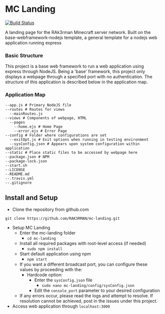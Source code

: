 # MC Landing
[![Build Status](https://travis-ci.org/RAK3RMAN/mc-landing.svg?branch=master)](https://travis-ci.org/RAK3RMAN/mc-landing)

A landing page for the RAk3rman Minecraft server network. Built on the base-webframework-nodejs template, a general template for a nodejs web application running express

### Basic Structure
This project is a base web framework to run a web application using express through NodeJS. Being a 'base' framework, this project only displays a webpage through a specified port with no authentication. The structure of this application is described below in the application map.

### Application Map
```
--app.js # Primary NodeJS file
--routes # Routes for views
  --mainRoutes.js
--views # Components of webpage, HTML
  --pages
    --home.ejs # Home Page
    --error.ejs # Error Page
--config # Folder where configurations are set
  --exitOpt.js # Exit options when running in testing environment
  --sysConfig.json # Appears upon system configuration within application
--static # Place static files to be accessed by webpage here
--package.json # NPM 
--package-lock.json
--start.sh
--LICENSE
--README.md
--.travis.yml
--.gitignore
```

## Install and Setup
- Clone the repository from github.com
```
git clone https://github.com/RAK3RMAN/mc-landing.git
```
- Setup MC Landing
    - Enter the mc-landing folder
        - `cd mc-landing`
    - Install all required packages with root-level access (if needed)
        - `sudo npm install`    
    - Start default application using npm
        - `npm start`
    - If you want a different broadcast port, you can configure these values by proceeding with the:
        - Hardcode option:
            - Enter the `sysConfig.json` file
                - `sudo nano mc-landing/config/sysConfig.json`
            - Edit the `console_port` parameter to your desired configuration
    - If any errors occur, please read the logs and attempt to resolve. If resolution cannot be achieved, post in the issues under this project. 
- Access web application through `localhost:3000`

